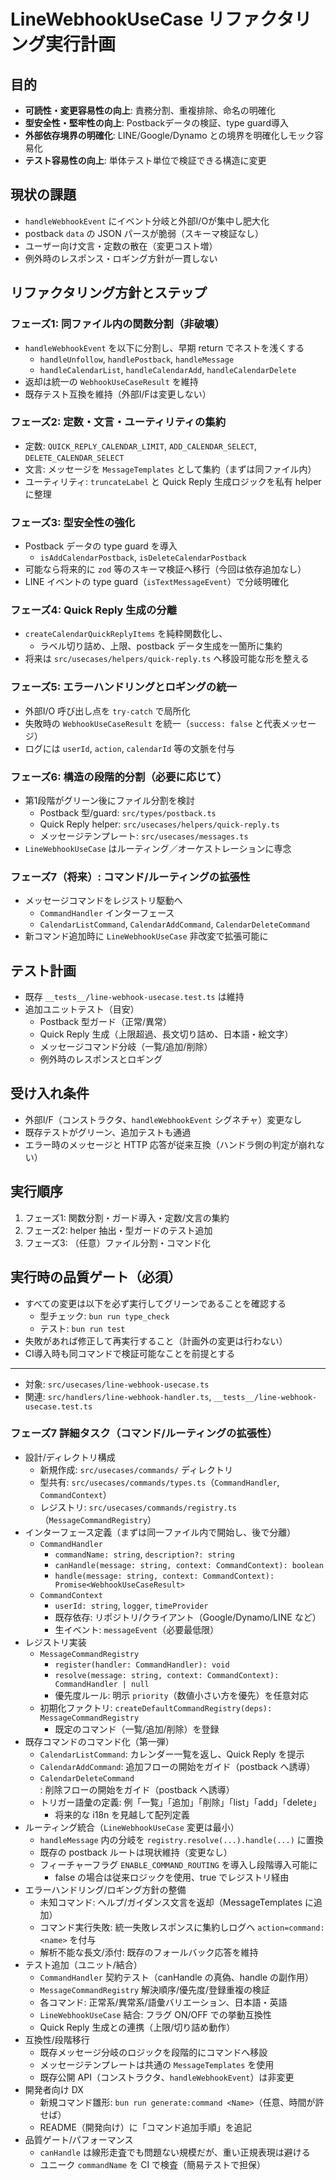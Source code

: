 # LineWebhookUseCase リファクタリング実行計画

## 目的
- **可読性・変更容易性の向上**: 責務分割、重複排除、命名の明確化
- **型安全性・堅牢性の向上**: Postbackデータの検証、type guard導入
- **外部依存境界の明確化**: LINE/Google/Dynamo との境界を明確化しモック容易化
- **テスト容易性の向上**: 単体テスト単位で検証できる構造に変更

## 現状の課題
- `handleWebhookEvent` にイベント分岐と外部I/Oが集中し肥大化
- postback `data` の JSON パースが脆弱（スキーマ検証なし）
- ユーザー向け文言・定数の散在（変更コスト増）
- 例外時のレスポンス・ロギング方針が一貫しない

## リファクタリング方針とステップ
### フェーズ1: 同ファイル内の関数分割（非破壊）
- `handleWebhookEvent` を以下に分割し、早期 return でネストを浅くする
  - `handleUnfollow`, `handlePostback`, `handleMessage`
  - `handleCalendarList`, `handleCalendarAdd`, `handleCalendarDelete`
- 返却は統一の `WebhookUseCaseResult` を維持
- 既存テスト互換を維持（外部I/Fは変更しない）

### フェーズ2: 定数・文言・ユーティリティの集約
- 定数: `QUICK_REPLY_CALENDAR_LIMIT`, `ADD_CALENDAR_SELECT`, `DELETE_CALENDAR_SELECT`
- 文言: メッセージを `MessageTemplates` として集約（まずは同ファイル内）
- ユーティリティ: `truncateLabel` と Quick Reply 生成ロジックを私有 helper に整理

### フェーズ3: 型安全性の強化
- Postback データの type guard を導入
  - `isAddCalendarPostback`, `isDeleteCalendarPostback`
- 可能なら将来的に `zod` 等のスキーマ検証へ移行（今回は依存追加なし）
- LINE イベントの type guard（`isTextMessageEvent`）で分岐明確化

### フェーズ4: Quick Reply 生成の分離
- `createCalendarQuickReplyItems` を純粋関数化し、
  - ラベル切り詰め、上限、postback データ生成を一箇所に集約
- 将来は `src/usecases/helpers/quick-reply.ts` へ移設可能な形を整える

### フェーズ5: エラーハンドリングとロギングの統一
- 外部I/O 呼び出し点を `try-catch` で局所化
- 失敗時の `WebhookUseCaseResult` を統一（`success: false` と代表メッセージ）
- ログには `userId`, `action`, `calendarId` 等の文脈を付与

### フェーズ6: 構造の段階的分割（必要に応じて）
- 第1段階がグリーン後にファイル分割を検討
  - Postback 型/guard: `src/types/postback.ts`
  - Quick Reply helper: `src/usecases/helpers/quick-reply.ts`
  - メッセージテンプレート: `src/usecases/messages.ts`
- `LineWebhookUseCase` はルーティング／オーケストレーションに専念

### フェーズ7（将来）: コマンド/ルーティングの拡張性
- メッセージコマンドをレジストリ駆動へ
  - `CommandHandler` インターフェース
  - `CalendarListCommand`, `CalendarAddCommand`, `CalendarDeleteCommand`
- 新コマンド追加時に `LineWebhookUseCase` 非改変で拡張可能に

## テスト計画
- 既存 `__tests__/line-webhook-usecase.test.ts` は維持
- 追加ユニットテスト（目安）
  - Postback 型ガード（正常/異常）
  - Quick Reply 生成（上限超過、長文切り詰め、日本語・絵文字）
  - メッセージコマンド分岐（一覧/追加/削除）
  - 例外時のレスポンスとロギング

## 受け入れ条件
- 外部I/F（コンストラクタ、`handleWebhookEvent` シグネチャ）変更なし
- 既存テストがグリーン、追加テストも通過
- エラー時のメッセージと HTTP 応答が従来互換（ハンドラ側の判定が崩れない）

## 実行順序
1. フェーズ1: 関数分割・ガード導入・定数/文言の集約
2. フェーズ2: helper 抽出・型ガードのテスト追加
3. フェーズ3: （任意）ファイル分割・コマンド化

## 実行時の品質ゲート（必須）
- すべての変更は以下を必ず実行してグリーンであることを確認する
  - 型チェック: `bun run type_check`
  - テスト: `bun run test`
- 失敗があれば修正して再実行すること（計画外の変更は行わない）
- CI導入時も同コマンドで検証可能なことを前提とする

---
- 対象: `src/usecases/line-webhook-usecase.ts`
- 関連: `src/handlers/line-webhook-handler.ts`, `__tests__/line-webhook-usecase.test.ts`
 
### フェーズ7 詳細タスク（コマンド/ルーティングの拡張性）
- 設計/ディレクトリ構成
  - 新規作成: `src/usecases/commands/` ディレクトリ
  - 型共有: `src/usecases/commands/types.ts`（`CommandHandler`, `CommandContext`）
  - レジストリ: `src/usecases/commands/registry.ts`（`MessageCommandRegistry`）
- インターフェース定義（まずは同一ファイル内で開始し、後で分離）
  - `CommandHandler`
    - `commandName: string`, `description?: string`
    - `canHandle(message: string, context: CommandContext): boolean`
    - `handle(message: string, context: CommandContext): Promise<WebhookUseCaseResult>`
  - `CommandContext`
    - `userId: string`, `logger`, `timeProvider`
    - 既存依存: リポジトリ/クライアント（Google/Dynamo/LINE など）
    - 生イベント: `messageEvent`（必要最低限）
- レジストリ実装
  - `MessageCommandRegistry`
    - `register(handler: CommandHandler): void`
    - `resolve(message: string, context: CommandContext): CommandHandler | null`
    - 優先度ルール: 明示 `priority`（数値小さい方を優先）を任意対応
  - 初期化ファクトリ: `createDefaultCommandRegistry(deps): MessageCommandRegistry`
    - 既定のコマンド（一覧/追加/削除）を登録
- 既存コマンドのコマンド化（第一弾）
  - `CalendarListCommand`: カレンダー一覧を返し、Quick Reply を提示
  - `CalendarAddCommand`: 追加フローの開始をガイド（postback へ誘導）
  - `CalendarDeleteCommand`: 削除フローの開始をガイド（postback へ誘導）
  - トリガー語彙の定義: 例「一覧」「追加」「削除」「list」「add」「delete」
    - 将来的な i18n を見越して配列定義
- ルーティング統合（`LineWebhookUseCase` 変更は最小）
  - `handleMessage` 内の分岐を `registry.resolve(...).handle(...)` に置換
  - 既存の postback ルートは現状維持（変更なし）
  - フィーチャーフラグ `ENABLE_COMMAND_ROUTING` を導入し段階導入可能に
    - false の場合は従来ロジックを使用、true でレジストリ経由
- エラーハンドリング/ロギング方針の整備
  - 未知コマンド: ヘルプ/ガイダンス文言を返却（MessageTemplates に追加）
  - コマンド実行失敗: 統一失敗レスポンスに集約しログへ `action=command:<name>` を付与
  - 解析不能な長文/添付: 既存のフォールバック応答を維持
- テスト追加（ユニット/結合）
  - `CommandHandler` 契約テスト（canHandle の真偽、handle の副作用）
  - `MessageCommandRegistry` 解決順序/優先度/登録重複の検証
  - 各コマンド: 正常系/異常系/語彙バリエーション、日本語・英語
  - `LineWebhookUseCase` 結合: フラグ ON/OFF での挙動互換性
  - Quick Reply 生成との連携（上限/切り詰め動作）
- 互換性/段階移行
  - 既存メッセージ分岐のロジックを段階的にコマンドへ移設
  - メッセージテンプレートは共通の `MessageTemplates` を使用
  - 既存公開 API（コンストラクタ、`handleWebhookEvent`）は非変更
- 開発者向け DX
  - 新規コマンド雛形: `bun run generate:command <Name>`（任意、時間が許せば）
  - README（開発向け）に「コマンド追加手順」を追記
- 品質ゲート/パフォーマンス
  - `canHandle` は線形走査でも問題ない規模だが、重い正規表現は避ける
  - ユニーク `commandName` を CI で検査（簡易テストで担保）